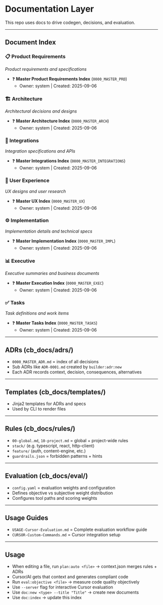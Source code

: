 # Documentation Layer

This repo uses docs to drive codegen, decisions, and evaluation.

---

## Document Index

### 📋 Product Requirements
*Product requirements and specifications*

- ❓ **Master Product Requirements Index** (`0000_MASTER_PRD`)
  - Owner: system | Created: 2025-09-06

### 🏗️ Architecture
*Architectural decisions and designs*

- ❓ **Master Architecture Index** (`0000_MASTER_ARCH`)
  - Owner: system | Created: 2025-09-06

### 🔗 Integrations
*Integration specifications and APIs*

- ❓ **Master Integrations Index** (`0000_MASTER_INTEGRATIONS`)
  - Owner: system | Created: 2025-09-06

### 🎨 User Experience
*UX designs and user research*

- ❓ **Master UX Index** (`0000_MASTER_UX`)
  - Owner: system | Created: 2025-09-06

### ⚙️ Implementation
*Implementation details and technical specs*

- ❓ **Master Implementation Index** (`0000_MASTER_IMPL`)
  - Owner: system | Created: 2025-09-06

### 📊 Executive
*Executive summaries and business documents*

- ❓ **Master Execution Index** (`0000_MASTER_EXEC`)
  - Owner: system | Created: 2025-09-06

### ✅ Tasks
*Task definitions and work items*

- ❓ **Master Tasks Index** (`0000_MASTER_TASKS`)
  - Owner: system | Created: 2025-09-06

---

## ADRs (cb_docs/adrs/)
- `0000_MASTER_ADR.md` = index of all decisions
- Sub ADRs like `ADR-0001.md` created by `builder:adr:new`
- Each ADR records context, decision, consequences, alternatives

---

## Templates (cb_docs/templates/)
- Jinja2 templates for ADRs and specs
- Used by CLI to render files

---

## Rules (cb_docs/rules/)
- `00-global.md`, `10-project.md` = global + project-wide rules
- `stack/` (e.g. typescript, react, http-client)
- `feature/` (auth, content-engine, etc.)
- `guardrails.json` = forbidden patterns + hints

---

## Evaluation (cb_docs/eval/)
- `config.yaml` = evaluation weights and configuration
- Defines objective vs subjective weight distribution
- Configures tool paths and scoring weights

---

## Usage Guides
- `USAGE-Cursor-Evaluation.md` = Complete evaluation workflow guide
- `CURSOR-Custom-Commands.md` = Cursor integration setup

---

## Usage
- When editing a file, run `plan:auto <file>` → context.json merges rules + ADRs  
- Cursor/AI gets that context and generates compliant code
- Run `eval:objective <file>` → measure code quality objectively
- Use `--server` flag for interactive Cursor evaluation
- Use `doc:new <type> --title "Title"` → create new documents
- Use `doc:index` → update this index
